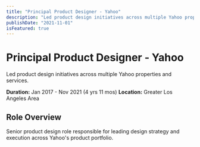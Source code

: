 ```yaml
---
title: "Principal Product Designer - Yahoo"
description: "Led product design initiatives across multiple Yahoo properties and services."
publishDate: "2021-11-01"
isFeatured: true
---
```


# Principal Product Designer - Yahoo

Led product design initiatives across multiple Yahoo properties and services.

**Duration:** Jan 2017 - Nov 2021 (4 yrs 11 mos)
**Location:** Greater Los Angeles Area

## Role Overview
Senior product design role responsible for leading design strategy and execution across Yahoo's product portfolio.
